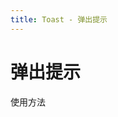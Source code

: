 ```yaml
---
title: Toast - 弹出提示
---
```


# 弹出提示

使用方法

<ClientOnly>
<button-demos></button-demos>
</ClientOnly>
